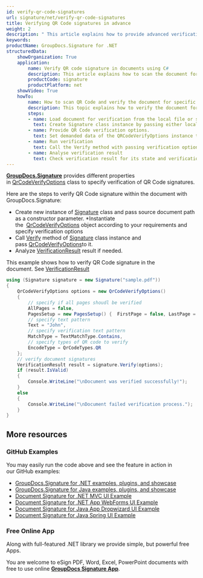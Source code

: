 ```yaml
---
id: verify-qr-code-signatures
url: signature/net/verify-qr-code-signatures
title: Verifying QR Code signatures in advance
weight: 2
description: " This article explains how to provide advanced verification of QR Code electronic signatures with GroupDocs.Signature API."
keywords: 
productName: GroupDocs.Signature for .NET
structuredData:
    showOrganization: True
    application:    
        name: Verify QR code signature in documents using C#    
        description: This article explains how to scan the document for QR Code and provide its verification with C# language and GroupDocs.Signature for .NET APIs
        productCode: signature
        productPlatform: net 
    showVideo: True
    howTo:
        name: How to scan QR Code and verify the document for specific QR Code entities using C# 
        description: This topic explains how to verify the document for QR Code, provide QR Code verification and validation in C#
        steps:
        - name: Load document for verification from the local file or stream.
          text: Create Signature class instance by passing either local or network file path or stream. 
        - name: Provide QR Code verification options. 
          text: Set demanded data of the QRCodeVerifyOptions instance to specify optionally QR Code type or text.
        - name: Run verification
          text: Call the Verify method with passing verification options and keep the verification process result.
        - name: Analyse verification result
          text: Check verification result for its state and verification details.
---
```

[**GroupDocs.Signature**](https://products.groupdocs.com/signature/net) provides different properties in [QrCodeVerifyOptions](https://apireference.groupdocs.com/net/signature/groupdocs.signature.options/qrcodeverifyoptions) class to specify verification of QR Code signatures.

Here are the steps to verify QR Code signature within the document with GroupDocs.Signature:

* Create new instance of [Signature](https://reference.groupdocs.com/signature/net/groupdocs.signature/signature) class and pass source document path as a constructor parameter.
*Instantiate the  [QrCodeVerifyOptions](https://apireference.groupdocs.com/net/signature/groupdocs.signature.options/qrcodeverifyoptions) object according to your requirements and specify verification options  
* Call [Verify](https://reference.groupdocs.com/signature/net/groupdocs.signature/signature/verify) method of [Signature](https://reference.groupdocs.com/signature/net/groupdocs.signature/signature) class instance and pass [QrCodeVerifyOptions](https://apireference.groupdocs.com/net/signature/groupdocs.signature.options/qrcodeverifyoptions)to it.  
* Analyze [VerificationResult](https://apireference.groupdocs.com/net/signature/groupdocs.signature.domain/verificationresult) result if needed.
  
This example shows how to verify QR Code signature in the document. See [VerificationResult](https://apireference.groupdocs.com/net/signature/groupdocs.signature.domain/verificationresult)

```csharp
using (Signature signature = new Signature("sample.pdf"))
{
    QrCodeVerifyOptions options = new QrCodeVerifyOptions()
    {
        // specify if all pages shoudl be verified
        AllPages = false,
        PagesSetup = new PagesSetup() {  FirstPage = false, LastPage = true, OddPages = false, EvenPages = true },
        // specify text pattern
        Text = "John",
        // specify verification text pattern
        MatchType = TextMatchType.Contains,
        // specify types of QR code to verify
        EncodeType = QrCodeTypes.QR
    };
    // verify document signatures
    VerificationResult result = signature.Verify(options);
    if (result.IsValid)
    {
        Console.WriteLine("\nDocument was verified successfully!");
    }
    else
    {
        Console.WriteLine("\nDocument failed verification process.");
    }
}
```

## More resources

### GitHub Examples

You may easily run the code above and see the feature in action in our GitHub examples:

* [GroupDocs.Signature for .NET examples, plugins, and showcase](https://github.com/groupdocs-signature/GroupDocs.Signature-for-.NET)
* [GroupDocs.Signature for Java examples, plugins, and showcase](https://github.com/groupdocs-signature/GroupDocs.Signature-for-Java)
* [Document Signature for .NET MVC UI Example](https://github.com/groupdocs-signature/GroupDocs.Signature-for-.NET-MVC)
* [Document Signature for .NET App WebForms UI Example](https://github.com/groupdocs-signature/GroupDocs.Signature-for-.NET-WebForms)
* [Document Signature for Java App Dropwizard UI Example](https://github.com/groupdocs-signature/GroupDocs.Signature-for-Java-Dropwizard)
* [Document Signature for Java Spring UI Example](https://github.com/groupdocs-signature/GroupDocs.Signature-for-Java-Spring)

### Free Online App

Along with full-featured .NET library we provide simple, but powerful free Apps.

You are welcome to eSign PDF, Word, Excel, PowerPoint documents with free to use online **[GroupDocs Signature App](https://products.groupdocs.app/signature)**.
